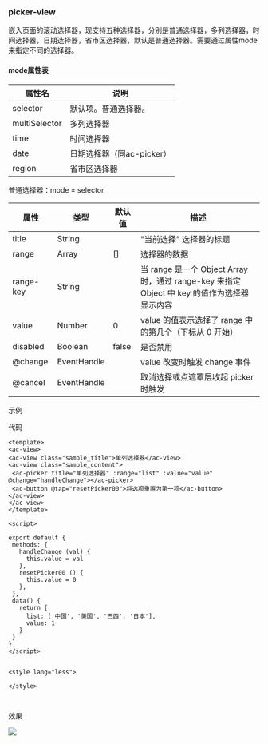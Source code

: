 ### picker-view
嵌入页面的滚动选择器，现支持五种选择器，分别是普通选择器，多列选择器，时间选择器，日期选择器，省市区选择器，默认是普通选择器。需要通过属性mode来指定不同的选择器。

#### mode属性表
|属性名	| 说明 |
|-------|------|
|selector|	默认项。普通选择器。|
|multiSelector |	多列选择器|
|time|	时间选择器|
|date|	日期选择器（同ac-picker）|
|region	|省市区选择器|

普通选择器：mode = selector

| 属性  | 类型   | 默认值 | 描述             |
| ----- | ------ | ---- | -------------- |
|title|	String| |	"当前选择"	选择器的标题|
|range|	Array|	[]|	选择器的数据|
|range-key|	String| |		当 range 是一个 Object Array 时，通过 range-key 来指定 Object 中 key 的值作为选择器显示内容|
|value|	Number|	0	|value 的值表示选择了 range 中的第几个（下标从 0 开始）|
|disabled|	Boolean|	false	|是否禁用|
|@change	|EventHandle|		|value 改变时触发 change 事件|
|@cancel	|EventHandle|		|取消选择或点遮罩层收起 picker 时触发|

示例

代码
 ```script
<template>
<ac-view>
<ac-view class="sample_title">单列选择器</ac-view>
<ac-view class="sample_content">
  <ac-picker title="单列选择器" :range="list" :value="value" @change="handleChange"></ac-picker>
  <ac-button @tap="resetPicker00">将选项重置为第一项</ac-button>
</ac-view>
</ac-view>
</template>

<script>

export default {
  methods: {
    handleChange (val) {
      this.value = val
    },
    resetPicker00 () {
      this.value = 0
    },
  },
  data() {
    return {
      list: ['中国', '美国', '巴西', '日本'],
      value: 1
    }
  }
}
</script>


<style lang="less">

</style>



 ```

 效果
 
 ![](./img/picker/picker.gif)
